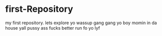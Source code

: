 # first-Repository
my first repository. lets explore
yo wassup gang gang yo boy momin in da house
yall pussy ass fucks better run fo yo lyf
